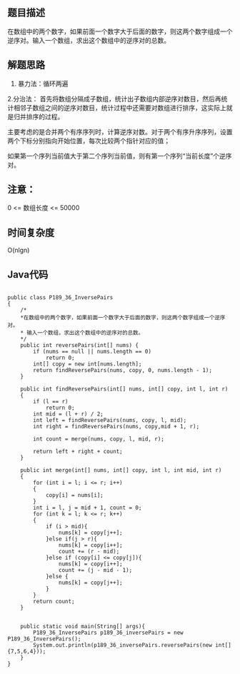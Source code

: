 ## 题目描述
在数组中的两个数字，如果前面一个数字大于后面的数字，则这两个数字组成一个逆序对。输入一个数组，求出这个数组中的逆序对的总数。
## 解题思路
1. 暴力法：循环两遍

2.分治法：
首先将数组分隔成子数组，统计出子数组内部逆序对数目，然后再统计相邻子数组之间的逆序对数目，统计过程中还需要对数组进行排序，这实际上就是归并排序的过程。

主要考虑的是合并两个有序序列时，计算逆序对数。对于两个有序升序序列，设置两个下标分别指向开始位置，每次比较两个指针对应的值；

如果第一个序列当前值大于第二个序列当前值，则有第一个序列“当前长度”个逆序对。

## 注意：
0 <= 数组长度 <= 50000

## 时间复杂度
O(nlgn)

## Java代码
```

public class P189_36_InversePairs
{
    /*
    *在数组中的两个数字，如果前面一个数字大于后面的数字，则这两个数字组成一个逆序对。
    * 输入一个数组，求出这个数组中的逆序对的总数。
    */
    public int reversePairs(int[] nums) {
        if (nums == null || nums.length == 0)
            return 0;
        int[] copy = new int[nums.length];
        return findReversePairs(nums, copy, 0, nums.length - 1);
    }

    public int findReversePairs(int[] nums, int[] copy, int l, int r)
    {
        if (l == r)
            return 0;
        int mid = (l + r) / 2;
        int left = findReversePairs(nums, copy, l, mid);
        int right = findReversePairs(nums, copy,mid + 1, r);

        int count = merge(nums, copy, l, mid, r);

        return left + right + count;
    }

    public int merge(int[] nums, int[] copy, int l, int mid, int r)
    {
        for (int i = l; i <= r; i++)
        {
            copy[i] = nums[i];
        }
        int i = l, j = mid + 1, count = 0;
        for (int k = l; k <= r; k++)
        {
            if (i > mid){
                nums[k] = copy[j++];
            }else if(j > r){
                nums[k] = copy[i++];
                count += (r - mid);
            }else if (copy[i] <= copy[j]){
                nums[k] = copy[i++];
                count += (j - mid - 1);
            }else {
                nums[k] = copy[j++];
            }
        }
        return count;
    }


    public static void main(String[] args){
        P189_36_InversePairs p189_36_inversePairs = new P189_36_InversePairs();
        System.out.println(p189_36_inversePairs.reversePairs(new int[]{7,5,6,4}));
    }
}
```

